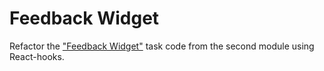 # Feedback Widget

Refactor the
["Feedback Widget"](https://github.com/Iryna-Holova/goit-react-woolf-hw-02-feedback)
task code from the second module using React-hooks.
